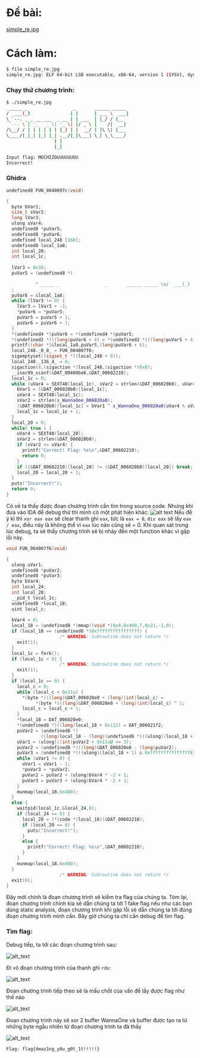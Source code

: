 # Đề bài:
[simple_re.jpg](https://drive.google.com/file/d/15kISiVpwJ74jUE6HqoaHHRA-SMTN7XYK/view?usp=sharing)

# Cách làm:

```bash
$ file simple_re.jpg      
simple_re.jpg: ELF 64-bit LSB executable, x86-64, version 1 (SYSV), dynamically linked, interpreter /lib64/ld-linux-x86-64.so.2, for GNU/Linux 3.2.0, BuildID[sha1]=33cacc9c4e24e18b6b3e8807a3e8870cbe347ff1, stripped
```

### Chạy thử chương trình:
```bash
$ ./simple_re.jpg       
 _____ _                 _       ______ _____ 
/  ___(_)               | |      | ___ \  ___|
\ `--. _ _ __ ___  _ __ | | ___  | |_/ / |__  
 `--. \ | '_ ` _ \| '_ \| |/ _ \ |    /|  __| 
/\__/ / | | | | | | |_) | |  __/ | |\ \| |___ 
\____/|_|_| |_| |_| .__/|_|\___| \_| \_\____/ 
                  | |                         
                  |_|                         

Input flag: MOCHIZOUUUUUUUU
Incorrect!
```

### Ghidra
```C++
undefined8 FUN_0040097c(void)

{
  byte bVar1;
  size_t sVar2;
  long lVar3;
  ulong uVar4;
  undefined8 *puVar5;
  undefined8 *puVar6;
  undefined local_248 [160];
  undefined8 local_1a8;
  int local_20;
  int local_1c;
  
  lVar3 = 0x30;
  puVar5 = (undefined8 *)
                      
           " _____ _                 _       ______ _____ \n/  ___(_)               | |      | ___\\  ___|\n\\ `--. _ _ __ ___  _ __ | | ___  | |_/ / |__  \n `--. \\ | \'_ ` _ \\| \'_\\| |/ _ \\ |    /|  __| \n/\\__/ / | | | | | | |_) | |  __/ | |\\ \\| |___\n\\____/|_|_| |_| |_| .__/|_|\\___| \\_| \\_\\____/ \n                  | |                        \n                  |_|                         \n\nInput flag: "
  ;
  puVar6 = &local_1a8;
  while (lVar3 != 0) {
    lVar3 = lVar3 + -1;
    *puVar6 = *puVar5;
    puVar5 = puVar5 + 1;
    puVar6 = puVar6 + 1;
  }
  *(undefined4 *)puVar6 = *(undefined4 *)puVar5;
  *(undefined2 *)((long)puVar6 + 4) = *(undefined2 *)((long)puVar5 + 4);
  printf((char *)&local_1a8,puVar5,(long)puVar6 + 6);
  local_248._0_8_ = FUN_004007f6;
  sigemptyset((sigset_t *)(local_248 + 8));
  local_248._136_4_ = 0;
  sigaction(8,(sigaction *)local_248,(sigaction *)0x0);
  __isoc99_scanf(&DAT_00400be6,&DAT_00602210);
  local_1c = 0;
  while (uVar4 = SEXT48(local_1c), sVar2 = strlen(&DAT_006020b0), uVar4 < sVar2) {
    bVar1 = (&DAT_006020b0)[local_1c];
    uVar4 = SEXT48(local_1c);
    sVar2 = strlen(s_WannaOne_006020a0);
    (&DAT_006020b0)[local_1c] = bVar1 ^ s_WannaOne_006020a0[uVar4 % sVar2];
    local_1c = local_1c + 1;
  }
  local_20 = 0;
  while( true ) {
    uVar4 = SEXT48(local_20);
    sVar2 = strlen(&DAT_006020b0);
    if (sVar2 <= uVar4) {
      printf("Correct! Flag: %s\n",&DAT_00602210);
      return 0;
    }
    if ((&DAT_00602210)[local_20] != (&DAT_006020b0)[local_20]) break;
    local_20 = local_20 + 1;
  }
  puts("Incorrect!");
  return 0;
}
```

Có vẻ ta thấy được đoạn chương trình cần tìm trong source code. Nhưng khi đưa vào IDA để debug thử thì mình có một phát hiện khác:
![alt text](https://github.com/nguyenguyen753/WriteUp-CTF/blob/main/WannaOne/Simple%20RE/simple_re.png)
Nếu để ý kĩ thì `xor eax eax` sẽ clear thanh ghi `eax`, tức là `eax = 0`, `div eax` sẽ lấy `eax / eax`, điều này là không thể vì `eax` lúc nào cũng sẽ = 0. Khi quan sát trong lúc debug, ta sẽ thấy chương trình sẽ bị nhảy đến một function khác vì gặp lỗi này.
```C++
void FUN_004007f6(void)

{
  ulong uVar1;
  undefined8 *puVar2;
  undefined8 *puVar3;
  byte bVar4;
  int local_24;
  int local_20;
  __pid_t local_1c;
  undefined8 *local_18;
  uint local_c;
  
  bVar4 = 0;
  local_18 = (undefined8 *)mmap((void *)0x0,0x400,7,0x21,-1,0);
  if (local_18 == (undefined8 *)0xffffffffffffffff) {
                    /* WARNING: Subroutine does not return */
    exit(1);
  }
  local_1c = fork();
  if (local_1c < 0) {
                    /* WARNING: Subroutine does not return */
    exit(1);
  }
  if (local_1c == 0) {
    local_c = 0;
    while (local_c < 0x11a) {
      *(byte *)((long)&DAT_006020e0 + (long)(int)local_c) =
           *(byte *)((long)&DAT_006020e0 + (long)(int)local_c) ^ 1;
      local_c = local_c + 1;
    }
    *local_18 = DAT_006020e0;
    *(undefined8 *)((long)local_18 + 0x112) = DAT_006021f2;
    puVar2 = (undefined8 *)
             ((long)local_18 - (long)(undefined8 *)((ulong)(local_18 + 1) & 0xfffffffffffffff8));
    uVar1 = (ulong)((int)puVar2 + 0x11aU >> 3);
    puVar2 = (undefined8 *)((long)&DAT_006020e0 - (long)puVar2);
    puVar3 = (undefined8 *)((ulong)(local_18 + 1) & 0xfffffffffffffff8);
    while (uVar1 != 0) {
      uVar1 = uVar1 - 1;
      *puVar3 = *puVar2;
      puVar2 = puVar2 + (ulong)bVar4 * -2 + 1;
      puVar3 = puVar3 + (ulong)bVar4 * -2 + 1;
    }
    munmap(local_18,0x400);
  }
  else {
    waitpid(local_1c,&local_24,0);
    if (local_24 == 0) {
      local_20 = (*(code *)local_18)(&DAT_00602210);
      if (local_20 == 0) {
        puts("Incorrect!");
      }
      else {
        printf("Correct! Flag: %s\n",&DAT_00602210);
      }
    }
    munmap(local_18,0x400);
  }
                    /* WARNING: Subroutine does not return */
  exit(0);
}
```
Đây mới chính là đoạn chương trình sẽ kiểm tra flag của chúng ta.
Tóm lại, đoạn chương trình chính kia sẽ dẫn chúng ta tới 1 fake flag nếu như các bạn dùng static analysis, đoạn chương trình khi gặp lỗi sẽ dẫn chúng ta tới đúng đoạn chương trình mình cần. Bây giờ chúng ta chỉ cần debug để tìm flag.
### Tìm flag:
Debug tiếp, ta tới các đoạn chương trình sau:

![alt_text](https://github.com/nguyenguyen753/WriteUp-CTF/blob/main/WannaOne/Simple%20RE/175940674_1188650554904800_7375870996476900416_n.png)

Đi vô đoạn chương trình của thanh ghi `rdx`:

![alt_text](https://github.com/nguyenguyen753/WriteUp-CTF/blob/main/WannaOne/Simple%20RE/simple_re1.png)

Đoạn chương trình tiếp theo sẽ là mấu chốt của vấn đề lấy được flag như thế nào

![alt_text](https://github.com/nguyenguyen753/WriteUp-CTF/blob/main/WannaOne/Simple%20RE/abc.png)

Đoạn chương trình này sẽ xor 2 buffer WannaOne và buffer được tạo ra từ những byte ngẫu nhiên từ đoạn chương trình ta đã thấy


![alt_text](https://github.com/nguyenguyen753/WriteUp-CTF/blob/main/WannaOne/Simple%20RE/flag.png)

`Flag: flag{4maz1ng_y0u_g0t_1t!!!!!}`
